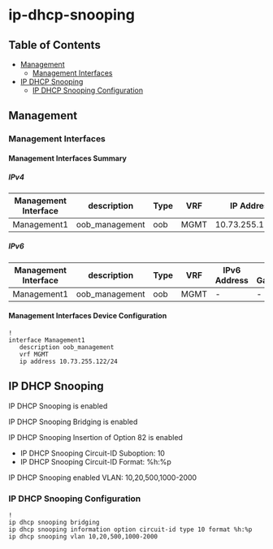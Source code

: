 # ip-dhcp-snooping

## Table of Contents

- [Management](#management)
  - [Management Interfaces](#management-interfaces)
- [IP DHCP Snooping](#ip-dhcp-snooping)
  - [IP DHCP Snooping Configuration](#ip-dhcp-snooping-configuration)

## Management

### Management Interfaces

#### Management Interfaces Summary

##### IPv4

| Management Interface | description | Type | VRF | IP Address | Gateway |
| -------------------- | ----------- | ---- | --- | ---------- | ------- |
| Management1 | oob_management | oob | MGMT | 10.73.255.122/24 | 10.73.255.2 |

##### IPv6

| Management Interface | description | Type | VRF | IPv6 Address | IPv6 Gateway |
| -------------------- | ----------- | ---- | --- | ------------ | ------------ |
| Management1 | oob_management | oob | MGMT | - | - |

#### Management Interfaces Device Configuration

```eos
!
interface Management1
   description oob_management
   vrf MGMT
   ip address 10.73.255.122/24
```

## IP DHCP Snooping

IP DHCP Snooping is enabled

IP DHCP Snooping Bridging is enabled

IP DHCP Snooping Insertion of Option 82 is enabled
- IP DHCP Snooping Circuit-ID Suboption: 10
- IP DHCP Snooping Circuit-ID Format: %h:%p

IP DHCP Snooping enabled VLAN: 10,20,500,1000-2000

### IP DHCP Snooping Configuration

```eos
!
ip dhcp snooping bridging
ip dhcp snooping information option circuit-id type 10 format %h:%p
ip dhcp snooping vlan 10,20,500,1000-2000
```
